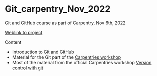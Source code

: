 # Git_carpentry_Nov_2022
Git and GitHub course as part of Carpentry, Nov 6th, 2022

[Weblink to project](https://stefanwiens.github.io/Git_carpentry_Nov_2022/)

Content

-   Introduction to Git and GitHub
-   Material for the Git part of the [Carpentries workshop](https://kth-biblioteket.github.io/2022-11-07-StockholmTrio/)
-   Most of the material from the official Carpentries workshop [Version control with git](https://swcarpentry.github.io/git-novice/)
